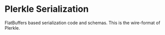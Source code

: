 # Plerkle Serialization

FlatBuffers based serialization code and schemas. This is the wire-format of Plerkle.
